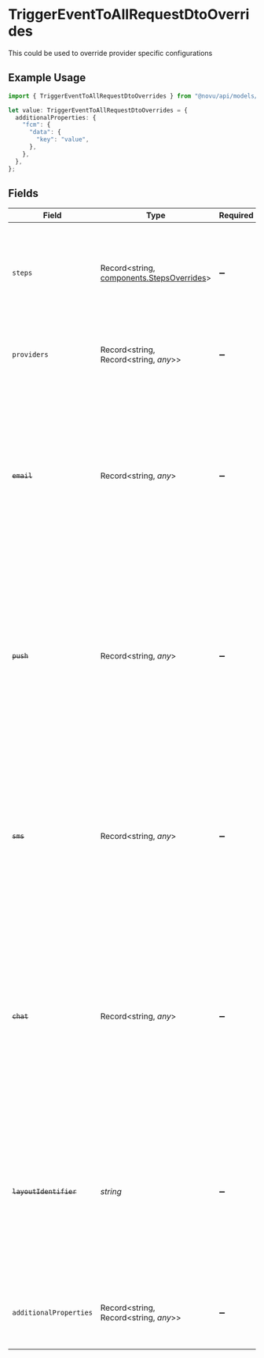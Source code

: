# TriggerEventToAllRequestDtoOverrides

This could be used to override provider specific configurations

## Example Usage

```typescript
import { TriggerEventToAllRequestDtoOverrides } from "@novu/api/models/components";

let value: TriggerEventToAllRequestDtoOverrides = {
  additionalProperties: {
    "fcm": {
      "data": {
        "key": "value",
      },
    },
  },
};
```

## Fields

| Field                                                                                                                                                                                                | Type                                                                                                                                                                                                 | Required                                                                                                                                                                                             | Description                                                                                                                                                                                          | Example                                                                                                                                                                                              |
| ---------------------------------------------------------------------------------------------------------------------------------------------------------------------------------------------------- | ---------------------------------------------------------------------------------------------------------------------------------------------------------------------------------------------------- | ---------------------------------------------------------------------------------------------------------------------------------------------------------------------------------------------------- | ---------------------------------------------------------------------------------------------------------------------------------------------------------------------------------------------------- | ---------------------------------------------------------------------------------------------------------------------------------------------------------------------------------------------------- |
| `steps`                                                                                                                                                                                              | Record<string, [components.StepsOverrides](../../models/components/stepsoverrides.md)>                                                                                                               | :heavy_minus_sign:                                                                                                                                                                                   | This could be used to override provider specific configurations                                                                                                                                      | {<br/>"email-step": {<br/>"providers": {<br/>"sendgrid": {<br/>"templateId": "1234567890"<br/>}<br/>}<br/>}<br/>}                                                                                    |
| `providers`                                                                                                                                                                                          | Record<string, Record<string, *any*>>                                                                                                                                                                | :heavy_minus_sign:                                                                                                                                                                                   | Overrides the provider configuration for the entire workflow and all steps                                                                                                                           | {<br/>"sendgrid": {<br/>"templateId": "1234567890"<br/>}<br/>}                                                                                                                                       |
| ~~`email`~~                                                                                                                                                                                          | Record<string, *any*>                                                                                                                                                                                | :heavy_minus_sign:                                                                                                                                                                                   | : warning: ** DEPRECATED **: This will be removed in a future release, please migrate away from it as soon as possible.<br/><br/>Override the email provider specific configurations for the entire workflow |                                                                                                                                                                                                      |
| ~~`push`~~                                                                                                                                                                                           | Record<string, *any*>                                                                                                                                                                                | :heavy_minus_sign:                                                                                                                                                                                   | : warning: ** DEPRECATED **: This will be removed in a future release, please migrate away from it as soon as possible.<br/><br/>Override the push provider specific configurations for the entire workflow |                                                                                                                                                                                                      |
| ~~`sms`~~                                                                                                                                                                                            | Record<string, *any*>                                                                                                                                                                                | :heavy_minus_sign:                                                                                                                                                                                   | : warning: ** DEPRECATED **: This will be removed in a future release, please migrate away from it as soon as possible.<br/><br/>Override the sms provider specific configurations for the entire workflow |                                                                                                                                                                                                      |
| ~~`chat`~~                                                                                                                                                                                           | Record<string, *any*>                                                                                                                                                                                | :heavy_minus_sign:                                                                                                                                                                                   | : warning: ** DEPRECATED **: This will be removed in a future release, please migrate away from it as soon as possible.<br/><br/>Override the chat provider specific configurations for the entire workflow |                                                                                                                                                                                                      |
| ~~`layoutIdentifier`~~                                                                                                                                                                               | *string*                                                                                                                                                                                             | :heavy_minus_sign:                                                                                                                                                                                   | : warning: ** DEPRECATED **: This will be removed in a future release, please migrate away from it as soon as possible.<br/><br/>Override the layout identifier for the entire workflow              |                                                                                                                                                                                                      |
| `additionalProperties`                                                                                                                                                                               | Record<string, Record<string, *any*>>                                                                                                                                                                | :heavy_minus_sign:                                                                                                                                                                                   | N/A                                                                                                                                                                                                  | {<br/>"fcm": {<br/>"data": {<br/>"key": "value"<br/>}<br/>}<br/>}                                                                                                                                    |